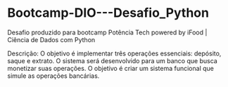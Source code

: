 # Bootcamp-DIO---Desafio_Python

Desafio produzido para bootcamp Potência Tech powered by iFood | Ciência de Dados com Python

Descrição:
O objetivo é implementar três operações essenciais: depósito, saque e extrato. O sistema será
desenvolvido para um banco que busca monetizar suas operações. O objetivo é criar um sistema funcional que
simule as operações bancárias.
